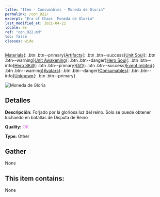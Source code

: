 ```yaml
---
title: "Item - Consumables - Moneda de Gloria"
permalink: /con_922/
excerpt: "Era of Chaos  Moneda de Gloria"
last_modified_at: 2021-04-22
locale: es
ref: "con_922.md"
toc: false
classes: wide
---
```

 [Materials](/ItemsES/){: .btn .btn--primary}[Artifacts](/ItemsES/Artifacts/){: .btn .btn--success}[Unit Soul](/ItemsES/UnitSoul/){: .btn .btn--warning}[Unit Awakening](/ItemsES/UnitAwakening/){: .btn .btn--danger}[Hero Soul](/ItemsES/HeroSoul/){: .btn .btn--info}[Hero SKill](/ItemsES/HeroSkill/){: .btn .btn--primary}[Gift](/ItemsES/Gift/){: .btn .btn--success}[Event related](/ItemsES/Events/){: .btn .btn--warning}[Avatars](/ItemsES/Avatars/){: .btn .btn--danger}[Consumables](/ItemsES/Consumables/){: .btn .btn--info}[Unknown](/ItemsES/Unknown/){: .btn .btn--primary}

 ![Moneda de Gloria](/images/t/i_40010.png)

## Detalles
 **Descripción:** Forjado por la gloriosa luz del reino. Solo se puede obtener luchando en batallas de Disputa de Reino

 **Quality:** <span style="color: #DA70D6">OK</span>

 **Type:** Other

## Gather

  None

## This item contains:

  None

